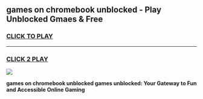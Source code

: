 
## games on chromebook unblocked - Play Unblocked Gmaes & Free
<h3>
<a href="https://premium.freeplayer.one?title=games_on_chromebook_unblocked&ref=19F">CLICK TO PLAY</a></h3>
<hr>

<h3>
<a href="https://premium.freeplayer.one?title=games_on_chromebook_unblocked&ref=19F">CLICK 2 PLAY</a>
  
</h3>

<a href="https://premium.freeplayer.one?title=games_on_chromebook_unblocked&ref=19F/"><img src="https://clearcache.store/games.png"></a>


**games on chromebook unblocked games unblocked: Your Gateway to Fun and Accessible Online Gaming**
